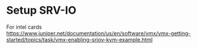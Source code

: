 
# Setup SRV-IO
For intel cards
https://www.juniper.net/documentation/us/en/software/vmx/vmx-getting-started/topics/task/vmx-enabling-sriov-kvm-example.html